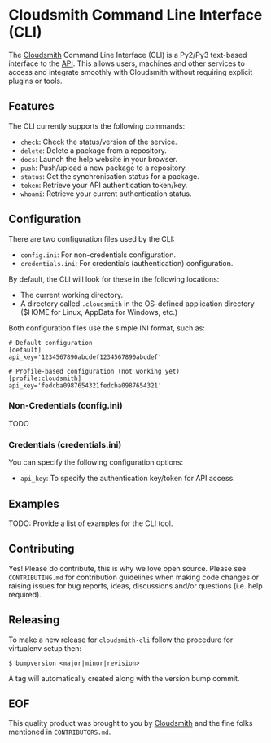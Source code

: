 # Cloudsmith Command Line Interface (CLI)

The [Cloudsmith](https://cloudsmith.io) Command Line Interface (CLI) is a Py2/Py3 text-based interface to the [API](https://api.cloudsmith.io). This allows users, machines and other services to access and integrate smoothly with Cloudsmith without requiring explicit plugins or tools.

## Features

The CLI currently supports the following commands:

- `check`:  Check the status/version of the service.
- `delete`: Delete a package from a repository.
- `docs`:   Launch the help website in your browser.
- `push`:   Push/upload a new package to a repository.
- `status`: Get the synchronisation status for a package.
- `token`:  Retrieve your API authentication token/key.
- `whoami`: Retrieve your current authentication status.

## Configuration

There are two configuration files used by the CLI:

- `config.ini`: For non-credentials configuration.
- `credentials.ini`: For credentials (authentication) configuration.

By default, the CLI will look for these in the following locations:

- The current working directory.
- A directory called `.cloudsmith` in the OS-defined application directory ($HOME for Linux, AppData for Windows, etc.)

Both configuration files use the simple INI format, such as:

```
# Default configuration
[default]
api_key='1234567890abcdef1234567890abcdef'

# Profile-based configuration (not working yet)
[profile:cloudsmith]
api_key='fedcba0987654321fedcba0987654321'
```

### Non-Credentials (config.ini)

TODO

### Credentials (credentials.ini)

You can specify the following configuration options:

- `api_key`: To specify the authentication key/token for API access.

## Examples

TODO: Provide a list of examples for the CLI tool.

## Contributing

Yes! Please do contribute, this is why we love open source.  Please see `CONTRIBUTING.md` for contribution guidelines when making code changes or raising issues for bug reports, ideas, discussions and/or questions (i.e. help required).

## Releasing

To make a new release for `cloudsmith-cli` follow the procedure for virtualenv setup then:

```
$ bumpversion <major|minor|revision>
```

A tag will automatically created along with the version bump commit.

## EOF

This quality product was brought to you by [Cloudsmith](https://cloudsmith.io) and the fine folks mentioned in `CONTRIBUTORS.md`.
